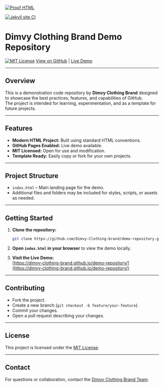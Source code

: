[![Proof HTML](https://github.com/Dimvy-Clothing-brand/demo-repository/actions/workflows/proof-html.yml/badge.svg?branch=main)](https://github.com/Dimvy-Clothing-brand/demo-repository/actions/workflows/proof-html.yml)

[![Jekyll site CI](https://github.com/Dimvy-Clothing-brand/demo-repository/actions/workflows/jekyll-docker.yml/badge.svg?branch=main)](https://github.com/Dimvy-Clothing-brand/demo-repository/actions/workflows/jekyll-docker.yml)



# Dimvy Clothing Brand Demo Repository

[![MIT License](https://img.shields.io/badge/license-MIT-green.svg)](LICENSE)
[View on GitHub](https://github.com/Dimvy-Clothing-brand/demo-repository) | [Live Demo](https://dimvy-clothing-brand.github.io/demo-repository/)

---

## Overview

This is a demonstration code repository by **Dimvy Clothing Brand** designed to showcase the best practices, features, and capabilities of GitHub.  
The project is intended for learning, experimentation, and as a template for future projects.

---

## Features

- **Modern HTML Project:** Built using standard HTML conventions.
- **GitHub Pages Enabled:** Live demo available.
- **MIT Licensed:** Open for use and modification.
- **Template Ready:** Easily copy or fork for your own projects.

---

## Project Structure

- `index.html` – Main landing page for the demo.
- Additional files and folders may be included for styles, scripts, or assets as needed.

---

## Getting Started

1. **Clone the repository:**
   ```bash
   git clone https://github.com/Dimvy-Clothing-brand/demo-repository.git
   ```
2. **Open `index.html` in your browser** to view the demo locally.

3. **Visit the Live Demo:**  
   [https://dimvy-clothing-brand.github.io/demo-repository/](https://dimvy-clothing-brand.github.io/demo-repository/)

---

## Contributing

- Fork the project.
- Create a new branch (`git checkout -b feature/your-feature`).
- Commit your changes.
- Open a pull request describing your changes.

---

## License

This project is licensed under the [MIT License](LICENSE).

---

## Contact

For questions or collaboration, contact the [Dimvy Clothing Brand Team](https://github.com/Dimvy-Clothing-brand).

